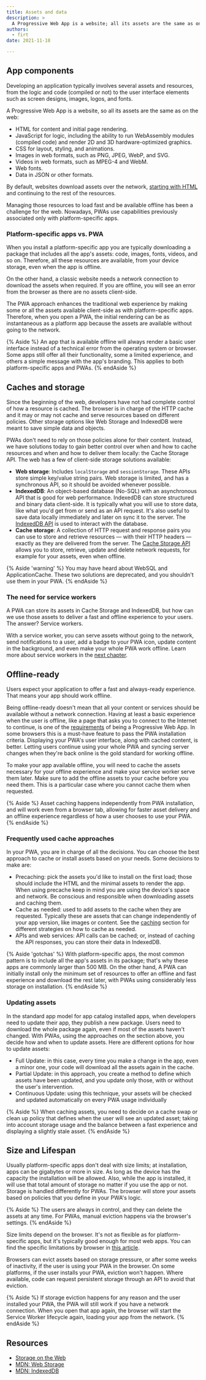 ```yaml
---
title: Assets and data
description: >
  A Progressive Web App is a website; all its assets are the same as on the web, but with new tools to make those assets load fast when online and available when offline.
authors:
  - firt
date: 2021-11-18

---
```


## App components

Developing an application typically involves several assets and resources,
from the logic and code (compiled or not) to the user interface elements such as screen designs, images, logos, and fonts.

A Progressive Web App is a website, so all its assets are the same as on the web:

- HTML for content and initial page rendering.
- JavaScript for logic, including the ability to run WebAssembly modules (compiled code) and render 2D and 3D hardware-optimized graphics.
- CSS for layout, styling, and animations.
- Images in web formats, such as PNG, JPEG, WebP, and SVG.
- Videos in web formats, such as MPEG-4 and WebM.
- Web fonts.
- Data in JSON or other formats.

By default, websites download assets over the network,
[starting with HTML](https://developers.google.com/web/fundamentals/performance/critical-rendering-path)
and continuing to the rest of the resources.

Managing those resources to load fast and be available offline has been a challenge for the web.
Nowadays, PWAs use capabilities previously associated only with platform-specific apps.

### Platform-specific apps vs. PWA

When you install a platform-specific app you are typically downloading a package that includes all the app's assets: code, images, fonts, videos, and so on.
Therefore, all these resources are available, from your device storage, even when the app is offline.

On the other hand, a classic website needs a network connection to download the assets when required.
If you are offline, you will see an error from the browser as there are no assets client-side.

The PWA approach enhances the traditional web experience by making some or all the assets available client-side as with platform-specific apps. Therefore, when you open a PWA, the initial rendering can be as instantaneous as a platform app because the assets are available without going to the network.

{% Aside %}
An app that is available offline will always render a basic user interface instead of a technical error from the operating system or browser. Some apps still offer all their functionality, some a limited experience, and others a simple message with the app's branding. This applies to both platform-specific apps and PWAs.
{% endAside %}

## Caches and storage

Since the beginning of the web, developers have not had complete control of how a resource is cached.
The browser is in charge of the HTTP cache and it may or may not cache and serve resources based on different policies.
Other storage options like Web Storage and IndexedDB were meant to save simple data and objects.

PWAs don't need to rely on those policies alone for their content.
Instead, we have solutions today to gain better control over when and how to cache resources and when and how to deliver them locally: the Cache Storage API.
The web has a few of client-side storage solutions available:

* **Web storage**: Includes `localStorage` and `sessionStorage`. These APIs store simple key/value string pairs. Web storage is limited, and has a synchronous API, so it should be avoided whenever possible.
* **IndexedDB**: An object-based database (No-SQL) with an asynchronous API that is good for web performance. IndexedDB can store structured and binary data client-side. It is typically what you will use to store data, like what you'd get from or send as an API request. It's also useful to save data locally immediately and later on sync it to the server. The [IndexedDB API](https://developer.mozilla.org/docs/Web/API/IndexedDB_API) is used to interact with the database.
* **Cache storage**: A collection of HTTP request and response pairs you can use to store and retrieve resources — with their HTTP headers — exactly as they are delivered from the server. The [Cache Storage API](https://developer.mozilla.org/docs/Web/API/CacheStorage) allows you to store, retrieve, update and delete network requests, for example for your assets, even when offline.

{% Aside 'warning' %}
You may have heard about WebSQL and ApplicationCache. These two solutions are deprecated, and you shouldn't use them in your PWA.
{% endAside %}

### The need for service workers

A PWA can store its assets in Cache Storage and IndexedDB,
but how can we use those assets to deliver a fast and offline experience to your users. The answer? Service workers.

With a service worker, you can serve assets without going to the network, send notifications to a user, add a badge to your PWA icon, update content in the background, and even make your whole PWA work offline. Learn more about service workers in the [next chapter](/learn/pwa/service-workers/).

## Offline-ready

Users expect your application to offer a fast and always-ready experience.
That means your app should work offline.

Being offline-ready doesn't mean that all your content or services should be available without a network connection.
Having at least a basic experience when the user is offline, like a page that asks you to connect to the Internet to continue,
is one of the [requirements](/learn/pwa/getting-started/) of being a Progressive Web App.
In some browsers this is a must-have feature to pass the PWA installation criteria.
Displaying your PWA's user interface, along with cached content, is better.
Letting users continue using your whole PWA and syncing server changes when they're back online is the gold standard for working offline.

To make your app available offline, you will need to cache the assets necessary for your offline experience and make your service worker serve them later. Make sure to add the offline assets to your cache before you need them. This is a particular case where you cannot cache them when requested.

{% Aside %}
Asset caching happens independently from PWA installation,
and will work even from a browser tab, allowing for faster asset delivery and an offline experience regardless of how a user chooses to use your PWA.
{% endAside %}

### Frequently used cache approaches

In your PWA, you are in charge of all the decisions. You can choose the best approach to cache or install assets based on your needs.
Some decisions to make are:

* Precaching: pick the assets you'd like to install on the first load; those should include the HTML and the minimal assets to render the app. When using precache keep in mind you are using the device's space and network. Be conscious and responsible when downloading assets and caching them.
* Cache as needed: used to add assets to the cache when they are requested. Typically these are assets that can change independently of your app version, like images or content. See the [caching](learn/pwa/caching) section for different strategies on how to cache as needed.
* APIs and web services: API calls can be cached; or, instead of caching the API responses, you can store their data in IndexedDB.

{% Aside 'gotchas' %}
With platform-specific apps, the most common pattern is to include all the app's assets in its package; that's why these apps are commonly larger than 500 MB. On the other hand, A PWA can initially install only the minimum set of resources to offer an offline and fast experience and download the rest later, with PWAs using considerably less storage on installation.
{% endAside %}

### Updating assets
In the standard app model for app catalog installed apps, when developers need to update their app, they publish a new package. Users need to download the whole package again, even if most of the assets haven't changed.
With PWAs, using the approaches on the section above, you decide how and when to update assets.
Here are different options for how to update assets:

* Full Update: in this case, every time you make a change in the app, even a minor one, your code will download all the assets again in the cache.
* Partial Update: in this approach, you create a method to define which assets have been updated, and you update only those, with or without the user's intervention.
* Continuous Update: using this technique, your assets will be checked and updated automatically on every PWA usage individually

{% Aside %}
When caching assets, you need to decide on a cache swap or clean up policy that defines when the user will see an updated asset; taking into account storage usage and the balance between a fast experience and displaying a slightly stale asset.
{% endAside %}

## Size and Lifespan

Usually platform-specific apps don't deal with size limits; at installation, apps can be gigabytes or more in size. As long as the device has the capacity the installation will be allowed. Also, while the app is installed, it will use that total amount of storage no matter if you use the app or not.
Storage is handled differently for PWAs. The browser will store your assets based on policies that you define in your PWA's logic.

{% Aside %}
The users are always in control, and they can delete the assets at any time. For PWAs, manual eviction happens via the browser's settings.
{% endAside %}

Size limits depend on the browser.
It's not as flexible as for platform-specific apps, but it's typically good enough for most web apps. You can find the specific limitations by browser in [this article](/storage-for-the-web/#how-much).

Browsers can evict assets based on storage pressure, or after some weeks of inactivity, if the user is using your PWA in the browser. On some platforms, if the user installs your PWA, eviction won't happen. Where available, code can request persistent storage through an API to avoid that eviction.

{% Aside %}
If storage eviction happens for any reason and the user installed your PWA, the PWA will still work if you have a network connection. When you open that app again, the browser will start the Service Worker lifecycle again, loading your app from the network.
{% endAside %}

##  Resources

- [Storage on the Web](/storage-for-the-web/)
- [MDN: Web Storage](https://developer.mozilla.org/docs/Web/API/Web_Storage_API)
- [MDN: IndexedDB](https://developer.mozilla.org/docs/Web/API/IndexedDB_API)

